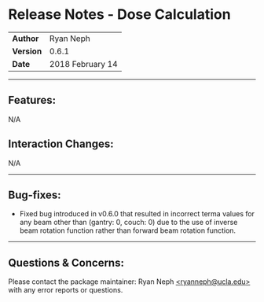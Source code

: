 Release Notes - Dose Calculation
===================================
|             |                  |
|-------------|------------------|
| **Author**  | Ryan Neph        |
| **Version** | 0.6.1            |
| **Date**    | 2018 February 14 | 

----------------------

Features:
---------
N/A

Interaction Changes:
--------------------
N/A

----------------------

Bug-fixes:
----------
* Fixed bug introduced in v0.6.0 that resulted in incorrect terma values for any beam other than (gantry: 0, couch: 0) due to the use of inverse beam rotation function rather than forward beam rotation function.

---------------------
Questions & Concerns:
---------------------
Please contact the package maintainer: Ryan Neph [\<ryanneph@ucla.edu>](mailto:ryanneph@ucla.edu>) with any error reports or questions.
